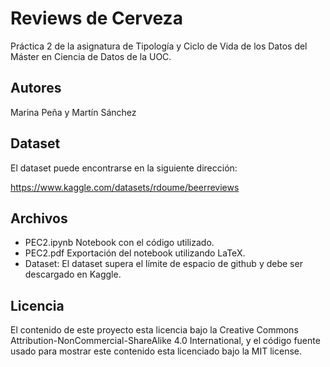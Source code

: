 # Reviews de Cerveza
Práctica 2 de la asignatura de Tipología y Ciclo de Vida de los Datos del Máster en Ciencia de Datos de la UOC.

## Autores

Marina Peña y Martín Sánchez

## Dataset

El dataset puede encontrarse en la siguiente dirección:

https://www.kaggle.com/datasets/rdoume/beerreviews

## Archivos
* PEC2.ipynb Notebook con el código utilizado.
* PEC2.pdf Exportación del notebook utilizando LaTeX.
* Dataset: El dataset supera el límite de espacio de github y debe ser descargado en Kaggle.

## Licencia

El contenido de este proyecto esta licencia bajo la Creative Commons Attribution-NonCommercial-ShareAlike 4.0 International, y el código fuente usado para mostrar este contenido esta licenciado bajo la MIT license.
